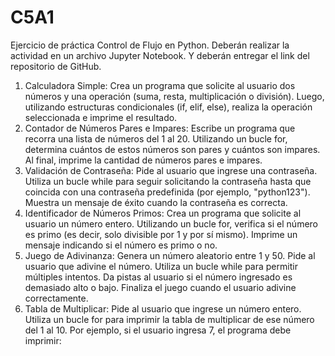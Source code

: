 # C5A1
Ejercicio de práctica Control de Flujo en Python. Deberán realizar la actividad en un archivo Jupyter Notebook. Y deberán entregar el link del repositorio de GitHub.
1.	Calculadora Simple: Crea un programa que solicite al usuario dos números y una operación (suma, resta, multiplicación o división). Luego, utilizando estructuras condicionales (if, elif, else), realiza la operación seleccionada e imprime el resultado.
2.	Contador de Números Pares e Impares: Escribe un programa que recorra una lista de números del 1 al 20. Utilizando un bucle for, determina cuántos de estos números son pares y cuántos son impares. Al final, imprime la cantidad de números pares e impares.
3.	Validación de Contraseña: Pide al usuario que ingrese una contraseña. Utiliza un bucle while para seguir solicitando la contraseña hasta que coincida con una contraseña predefinida (por ejemplo, "python123"). Muestra un mensaje de éxito cuando la contraseña es correcta.
4.	Identificador de Números Primos: Crea un programa que solicite al usuario un número entero. Utilizando un bucle for, verifica si el número es primo (es decir, solo divisible por 1 y por sí mismo). Imprime un mensaje indicando si el número es primo o no.
5.	Juego de Adivinanza: Genera un número aleatorio entre 1 y 50. Pide al usuario que adivine el número. Utiliza un bucle while para permitir múltiples intentos. Da pistas al usuario si el número ingresado es demasiado alto o bajo. Finaliza el juego cuando el usuario adivine correctamente.
6.	Tabla de Multiplicar: Pide al usuario que ingrese un número entero. Utiliza un bucle for para imprimir la tabla de multiplicar de ese número del 1 al 10. Por ejemplo, si el usuario ingresa 7, el programa debe imprimir:
